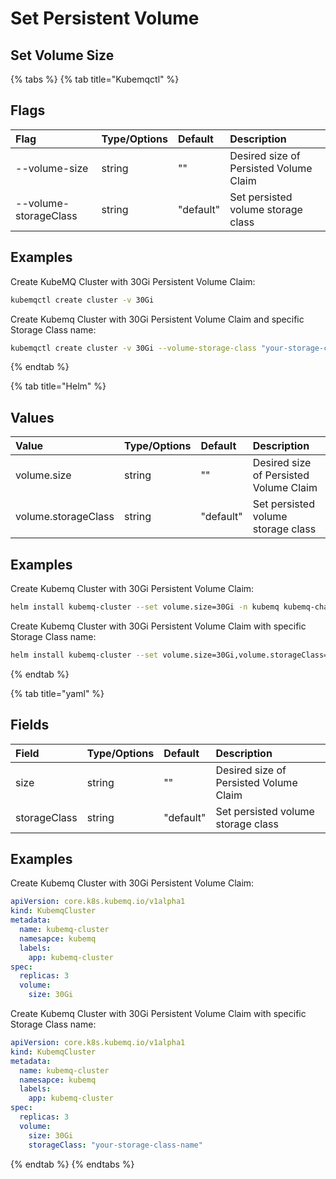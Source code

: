 # Set Persistent Volume

## Set Volume Size

{% tabs %}
{% tab title="Kubemqctl" %}
## Flags

| Flag | Type/Options | Default | Description |
| :--- | :--- | :--- | :--- |
| --volume-size | string | "" | Desired size of Persisted Volume Claim |
| --volume-storageClass | string | "default" | Set persisted volume storage class |

## Examples

Create KubeMQ Cluster with 30Gi Persistent Volume Claim:

```bash
kubemqctl create cluster -v 30Gi
```

Create Kubemq Cluster with 30Gi Persistent Volume Claim and specific Storage Class name:

```bash
kubemqctl create cluster -v 30Gi --volume-storage-class "your-storage-class-name"
```
{% endtab %}

{% tab title="Helm" %}
## Values

| Value | Type/Options | Default | Description |
| :--- | :--- | :--- | :--- |
| volume.size | string | "" | Desired size of Persisted Volume Claim |
| volume.storageClass | string | "default" | Set persisted volume storage class |

## Examples

Create Kubemq Cluster with 30Gi Persistent Volume Claim:

```bash
helm install kubemq-cluster --set volume.size=30Gi -n kubemq kubemq-charts/kubemq
```

Create Kubemq Cluster with 30Gi Persistent Volume Claim with specific Storage Class name:

```bash
helm install kubemq-cluster --set volume.size=30Gi,volume.storageClass="your-storage-class-name" -n kubemq kubemq-charts/kubemq
```
{% endtab %}

{% tab title="yaml" %}
## Fields

| Field | Type/Options | Default | Description |
| :--- | :--- | :--- | :--- |
| size | string | "" | Desired size of Persisted Volume Claim |
| storageClass | string | "default" | Set persisted volume storage class |

## Examples

Create Kubemq Cluster with 30Gi Persistent Volume Claim:

```yaml
apiVersion: core.k8s.kubemq.io/v1alpha1
kind: KubemqCluster
metadata:
  name: kubemq-cluster
  namesapce: kubemq
  labels:
    app: kubemq-cluster
spec:
  replicas: 3
  volume:
    size: 30Gi
```

Create Kubemq Cluster with 30Gi Persistent Volume Claim with specific Storage Class name:

```yaml
apiVersion: core.k8s.kubemq.io/v1alpha1
kind: KubemqCluster
metadata:
  name: kubemq-cluster
  namesapce: kubemq
  labels:
    app: kubemq-cluster
spec:
  replicas: 3
  volume:
    size: 30Gi
    storageClass: "your-storage-class-name"
```
{% endtab %}
{% endtabs %}

